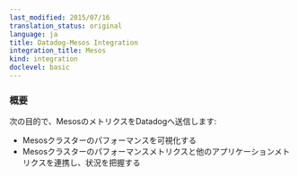 ```yaml
---
last_modified: 2015/07/16
translation_status: original
language: ja
title: Datadog-Mesos Integration
integration_title: Mesos
kind: integration
doclevel: basic
---
```


<!-- Connects Mesos to Datadog in order to:

* Visualize your Mesos cluster performance
* Correlate the performance of Mesos with the rest of your applications -->

### 概要


次の目的で、MesosのメトリクスをDatadogへ送信します:

* Mesosクラスターのパフォーマンスを可視化する
* Mesosクラスターのパフォーマンスメトリクスと他のアプリケーションメトリクスを連携し、状況を把握する
